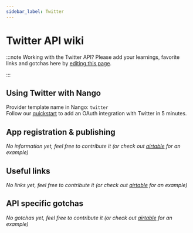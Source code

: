 ```yaml
---
sidebar_label: Twitter
---
```


# Twitter API wiki

:::note Working with the Twitter API?
Please add your learnings, favorite links and gotchas here by [editing this page](https://github.com/nangohq/nango/tree/master/docs/docs/providers/twitter.md).

:::

## Using Twitter with Nango

Provider template name in Nango: `twitter`  
Follow our [quickstart](../quickstart.md) to add an OAuth integration with Twitter in 5 minutes.

## App registration & publishing

_No information yet, feel free to contribute it (or check out [airtable](airtable.md) for an example)_

## Useful links

_No links yet, feel free to contribute it (or check out [airtable](airtable.md) for an example)_

## API specific gotchas

_No gotchas yet, feel free to contribute it (or check out [airtable](airtable.md) for an example)_
